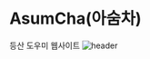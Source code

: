 # AsumCha(아숨차)

등산 도우미 웹사이트
![header](https://AsumCha.vercel.app/api?type=wave&color=auto&height=300&section=header&text=Asumcha%20render&fontSize=90)
